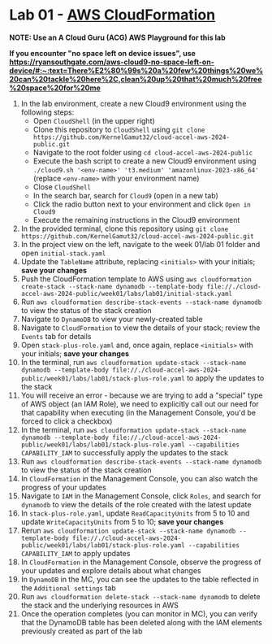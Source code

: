# Lab 01 - [AWS CloudFormation](https://beabetterdev.com/2020/12/06/aws-cloudformation-tutorial/)

**NOTE: Use an A Cloud Guru (ACG) AWS Playground for this lab**

**If you encounter "no space left on device issues", use https://ryansouthgate.com/aws-cloud9-no-space-left-on-device/#:~:text=There%E2%80%99s%20a%20few%20things%20we%20can%20tackle%20here%2C,clean%20up%20that%20much%20free%20space%20for%20me**

1. In the lab environment, create a new Cloud9 environment using the following steps:
    - Open `CloudShell` (in the upper right)
    - Clone this repository to `CloudShell` using `git clone https://github.com/KernelGamut32/cloud-accel-aws-2024-public.git`
    - Navigate to the root folder using `cd cloud-accel-aws-2024-public`
    - Execute the bash script to create a new Cloud9 environment using `./cloud9.sh '<env-name>' 't3.medium' 'amazonlinux-2023-x86_64'` (replace `<env-name>` with your environment name)
    - Close `CloudShell`
    - In the search bar, search for `Cloud9` (open in a new tab)
    - Click the radio button next to your environment and click `Open in Cloud9`
    - Execute the remaining instructions in the Cloud9 environment
1. In the provided terminal, clone this repository using `git clone https://github.com/KernelGamut32/cloud-accel-aws-2024-public.git`
1. In the project view on the left, navigate to the week 01/lab 01 folder and open `initial-stack.yaml`
1. Update the `TableName` attribute, replacing `<initials>` with your initials; **save your changes**
1. Push the CloudFormation template to AWS using `aws cloudformation create-stack --stack-name dynamodb --template-body file://./cloud-accel-aws-2024-public/week01/labs/lab01/initial-stack.yaml`
1. Run `aws cloudformation describe-stack-events --stack-name dynamodb` to view the status of the stack creation
1. Navigate to `DynamoDB` to view your newly-created table
1. Navigate to `CloudFormation` to view the details of your stack; review the `Events` tab for details
1. Open `stack-plus-role.yaml` and, once again, replace `<initials>` with your initials; **save your changes**
1. In the terminal, run `aws cloudformation update-stack --stack-name dynamodb --template-body file://./cloud-accel-aws-2024-public/week01/labs/lab01/stack-plus-role.yaml` to apply the updates to the stack
1. You will receive an error - because we are trying to add a "special" type of AWS object (an IAM Role), we need to explicitly call out our need for that capability when executing (in the Management Console, you'd be forced to click a checkbox)
1. In the terminal, run `aws cloudformation update-stack --stack-name dynamodb --template-body file://./cloud-accel-aws-2024-public/week01/labs/lab01/stack-plus-role.yaml --capabilities CAPABILITY_IAM` to successfully apply the updates to the stack
1. Run `aws cloudformation describe-stack-events --stack-name dynamodb` to view the status of the stack creation
1. In `CloudFormation` in the Management Console, you can also watch the progress of your updates
1. Navigate to `IAM` in the Management Console, click `Roles`, and search for `dynamodb` to view the details of the role created with the latest update
1. In `stack-plus-role.yaml`, update `ReadCapacityUnits` from 5 to 10 and update `WriteCapacityUnits` from 5 to 10; **save your changes**
1. Rerun `aws cloudformation update-stack --stack-name dynamodb --template-body file://./cloud-accel-aws-2024-public/week01/labs/lab01/stack-plus-role.yaml --capabilities CAPABILITY_IAM` to apply updates
1. In `CloudFormation` in the Management Console, observe the progress of your updates and explore details about what changes
1. In `DynamoDB` in the MC, you can see the updates to the table reflected in the `Additional settings` tab
1. Run `aws cloudformation delete-stack --stack-name dynamodb` to delete the stack and the underlying resources in AWS
1. Once the operation completes (you can monitor in MC), you can verify that the DynamoDB table has been deleted along with the IAM elements previously created as part of the lab
